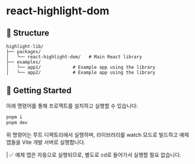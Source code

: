 # react-highlight-dom

## 📁 Structure

```text
highlight-lib/
├── packages/
│   └── react-highlight-dom/   # Main React library
├── examples/
│   └── app1/            # Example app using the library
│   └── app2/            # Example app using the library
```

## 🚀 Getting Started

아래 명령어를 통해 프로젝트를 설치하고 실행할 수 있습니다:

```bash
pnpm i
pnpm dev
```

위 명령어는 루트 디렉토리에서 실행하며,
라이브러리를 watch 모드로 빌드하고
예제 앱들을 Vite 개발 서버로 실행합니다.

| ✅ 예제 앱은 자동으로 실행되므로, 별도로 cd로 들어가서 실행할 필요 없습니다.
